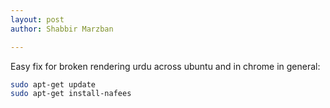 ```yaml
---
layout: post
author: Shabbir Marzban

---
```

Easy fix for broken rendering urdu across ubuntu and in chrome in general:

```bash
sudo apt-get update
sudo apt-get install-nafees
```